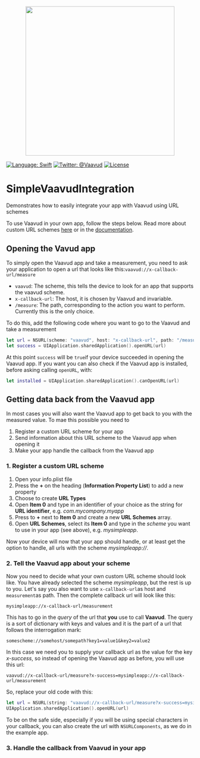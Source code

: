 <h3 align="center">
  <a href="https://www.vaavud.com">
    <img src="http://vaavud.com/brand/Vaavud_logo_vertical_RGB.png" width="400" />
    <br />
  </a>
</h3>

[![Language: Swift](https://img.shields.io/badge/language-swift-orange.svg)](https://developer.apple.com/swift/)
[![Twitter: @Vaavud](https://img.shields.io/badge/contact-%40Vaavud-blue.svg)](https://twitter.com/Vaavud)
[![License](http://img.shields.io/badge/license-MIT-green.svg?style=flat)](https://github.com/vaavud/integration/blob/master/LICENSE)

# SimpleVaavudIntegration

Demonstrates how to easily integrate your app with Vaavud using URL schemes

To use Vaavud in your own app, follow the steps below. Read more about custom URL schemes [here](http://iosdevelopertips.com/cocoa/launching-your-own-application-via-a-custom-url-scheme.html "iOS Developer Tips") or in the [documentation](https://developer.apple.com/library/ios/documentation/iPhone/Conceptual/iPhoneOSProgrammingGuide/Inter-AppCommunication/Inter-AppCommunication.html "Inter-app communication").

## Opening the Vavud app
To simply open the Vaavud app and take a measurement, you need to ask your application to open a url that looks like this:```vaavud://x-callback-url/measure```
 - ```vaavud```: The scheme, this tells the device to look for an app that supports the vaavud scheme.
 - ```x-callback-url```: The host, it is chosen by Vaavud and invariable.
 - ```/measure```: The path, corresponding to the action you want to perform. Currently this is the only choice.

To do this, add the following code where you want to go to the Vaavud and take a measurement
```swift
let url = NSURL(scheme: "vaavud", host: "x-callback-url", path: "/measure")!
let success = UIApplication.sharedApplication().openURL(url)
```
At this point ```success``` will be ```true```if your device succeeded in opening the Vaavud app. If you want you can also check if the Vaavud app is installed, before asking calling ```openURL```, with:

```swift
let installed = UIApplication.sharedApplication().canOpenURL(url)
```

## Getting data back from the Vaavud app

In most cases you will also want the Vaavud app to get back to you with the measured value. To mae this possible you need to

1. Register a custom URL scheme for your app
2. Send information about this URL scheme to the Vaavud app when opening it
3. Make your app handle the callback from the Vaavud app

### 1. Register a custom URL scheme

1. Open your info.plist file
2. Press the **+** on the heading (**Information Property List**) to add a new property
3. Choose to create **URL Types**
4. Open **Item 0** and type in an identifier of your choice as the string for **URL identifier**, e.g. *com.mycompany.myapp*
5. Press to **+** next to **Item 0** and create a new **URL Schemes** array.
6. Open **URL Schemes**, select its **Item 0** and type in the *scheme* you want to use in your app (see above), e.g. *mysimpleapp*.

Now your device will now that your app should handle, or at least get the option to handle, all urls with the scheme *mysimpleapp://*.

### 2. Tell the Vaavud app about your scheme
Now you need to decide what your own custom URL scheme should look like. You have already selected the scheme *mysimpleapp*, but the rest is up to you. Let's say you also want to use ```x-callback-url```as host and ```measurement```as path. Then the complete callback url will look like this:

```
mysimpleapp://x-callback-url/measurement
```

This has to go in the *query* of the url that **you** use to call **Vaavud**. The query is a sort of dictionary with keys and values and it is the part of a url that follows the interrogation mark:
```
somescheme://somehost/somepath?key1=value1&key2=value2
```
In this case we need you to supply your callback url as the value for the key *x-success*, so instead of opening the Vaavud app as before, you will use this url:
```
vaavud://x-callback-url/measure?x-success=mysimpleapp://x-callback-url/measurement
```
So, replace your old code with this:

```swift
let url = NSURL(string: "vaavud://x-callback-url/measure?x-success=mysimpleapp://x-callback-url/measurement")!
UIApplication.sharedApplication().openURL(url)
```

To be on the safe side, especially if you will be using special characters in your callback, you can also create the url with ```NSURLComponents```, as we do in the example app.

### 3. Handle the callback from Vaavud in your app
